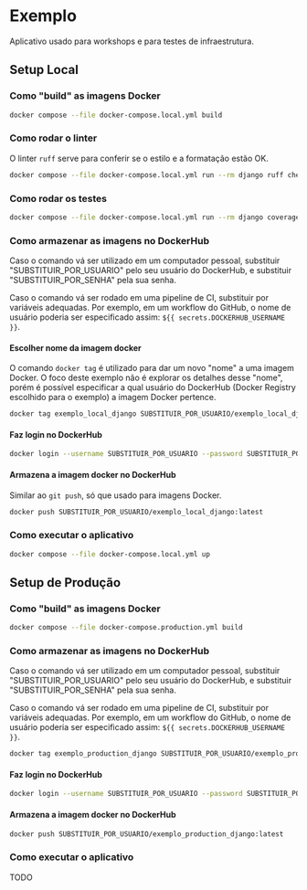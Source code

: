 # Exemplo

Aplicativo usado para workshops e para testes de infraestrutura.

## Setup Local

### Como "build" as imagens Docker

```bash
docker compose --file docker-compose.local.yml build
```

### Como rodar o linter

O linter `ruff` serve para conferir se o estilo e a formatação estão OK.

```bash
docker compose --file docker-compose.local.yml run --rm django ruff check
```

### Como rodar os testes

```bash
docker compose --file docker-compose.local.yml run --rm django coverage run -m pytest
```

### Como armazenar as imagens no DockerHub

Caso o comando vá ser utilizado em um computador pessoal, substituir "SUBSTITUIR_POR_USUARIO" pelo seu usuário do DockerHub, e substituir "SUBSTITUIR_POR_SENHA" pela sua senha.

Caso o comando vá ser rodado em uma pipeline de CI, substituir por variáveis adequadas. Por exemplo, em um workflow do GitHub, o nome de usuário poderia ser especificado assim: `${{ secrets.DOCKERHUB_USERNAME }}`.

#### Escolher nome da imagem docker

O comando `docker tag` é utilizado para dar um novo "nome" a uma imagem Docker. O foco deste exemplo não é explorar os detalhes desse "nome", porém é possível especificar a qual usuário do DockerHub (Docker Registry escolhido para o exemplo) a imagem Docker pertence.

```bash
docker tag exemplo_local_django SUBSTITUIR_POR_USUARIO/exemplo_local_django:latest
```

#### Faz login no DockerHub

```bash
docker login --username SUBSTITUIR_POR_USUARIO --password SUBSTITUIR_POR_SENHA
```

#### Armazena a imagem docker no DockerHub

Similar ao `git push`, só que usado para imagens Docker.

```bash
docker push SUBSTITUIR_POR_USUARIO/exemplo_local_django:latest
```

### Como executar o aplicativo

```bash
docker compose --file docker-compose.local.yml up
```

## Setup de Produção

### Como "build" as imagens Docker

```bash
docker compose --file docker-compose.production.yml build
```

### Como armazenar as imagens no DockerHub

Caso o comando vá ser utilizado em um computador pessoal, substituir "SUBSTITUIR_POR_USUARIO" pelo seu usuário do DockerHub, e substituir "SUBSTITUIR_POR_SENHA" pela sua senha.

Caso o comando vá ser rodado em uma pipeline de CI, substituir por variáveis adequadas. Por exemplo, em um workflow do GitHub, o nome de usuário poderia ser especificado assim: `${{ secrets.DOCKERHUB_USERNAME }}`.

```bash
docker tag exemplo_production_django SUBSTITUIR_POR_USUARIO/exemplo_production_django:latest
```

#### Faz login no DockerHub

```bash
docker login --username SUBSTITUIR_POR_USUARIO --password SUBSTITUIR_POR_SENHA
```

#### Armazena a imagem docker no DockerHub

```bash
docker push SUBSTITUIR_POR_USUARIO/exemplo_production_django:latest
```

### Como executar o aplicativo

TODO
